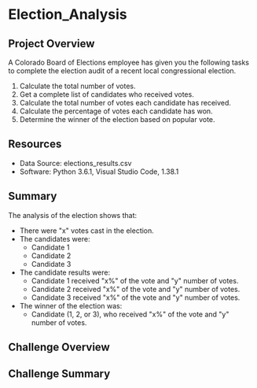# Election_Analysis

## Project Overview
A Colorado Board of Elections employee has given you the following tasks to complete the election audit of a recent local congressional election.

1. Calculate the total number of votes. 
2. Get a complete list of candidates who received votes.
3. Calculate the total number of votes each candidate has received.
4. Calculate the percentage of votes each candidate has won.
5. Determine the winner of the election based on popular vote. 

## Resources
- Data Source: elections_results.csv
- Software: Python 3.6.1, Visual Studio Code, 1.38.1

## Summary
The analysis of the election shows that:
- There were "x" votes cast in the election.
- The candidates were:
  - Candidate 1
  - Candidate 2
  - Candidate 3
- The candidate results were:
  - Candidate 1 received "x%" of the vote and "y" number of votes.
  - Candidate 2 received "x%" of the vote and "y" number of votes.
  - Candidate 3 received "x%" of the vote and "y" number of votes.
- The winner of the election was:
  - Candidate (1, 2, or 3), who received "x%" of the vote and "y" number of votes. 

## Challenge Overview

## Challenge Summary
